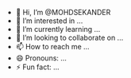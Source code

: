 - 👋 Hi, I’m @MOHDSEKANDER
- 👀 I’m interested in ...
- 🌱 I’m currently learning ...
- 💞️ I’m looking to collaborate on ...
- 📫 How to reach me ...
- 😄 Pronouns: ...
- ⚡ Fun fact: ...

<!---
MOHDSEKANDER/MOHDSEKANDER is a ✨ special ✨ repository because its `README.md` (this file) appears on your GitHub profile.
You can click the Preview link to take a look at your changes.
--->
